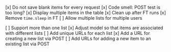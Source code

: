 [x] Do not save blank items for every request
[x] Code smell: POST test is too long?
[x] Display multiple items in the table
[x] Clean up after FT runs
[x] Remove `time.sleep` in FT
[ ] Allow multiple lists for multiple users

[ ] Support more than one list
  [x] Adjust model so that items are associated with different lists
  [ ] Add unique URLs for each list
  [x] Add a URL for creating a new list via POST
  [ ] Add URLs for adding a new item to an existing list via POST